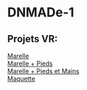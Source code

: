 # DNMADe-1
 
## Projets VR:
[Marelle](/HTML/marelle/marelle.html)  
[Marelle + Pieds](/HTML/marelle/marelle_pieds.html)  
[Marelle + Pieds et Mains](/HTML/marelle/marelle_pieds-mains.html)  
[Maquette](./HTML/envlight/model_lumiere.html)  